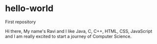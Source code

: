 # hello-world
First repository

Hi there, My name's Ravi and I like Java, C, C++, HTML, CSS, JavaScript and I am really excited to start a journey of Computer Science.
